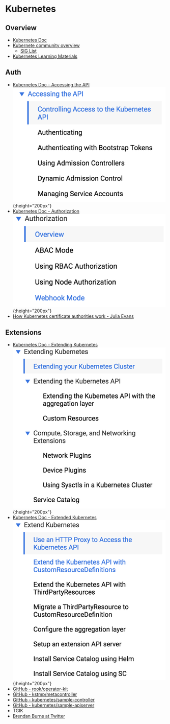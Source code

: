 # Kubernetes

## Overview
- [Kubernetes Doc](https://kubernetes.io/docs)
- [Kubernete community overview](https://goo.gl/qqJ9mq)
    - [SIG List](https://github.com/kubernetes/community/blob/master/sig-list.md)
- [Kubernetes Learning Materials](https://docs.google.com/spreadsheets/d/10NltoF_6y3mBwUzQ4bcQLQfCE1BWSgUDcJXy-Qp2JEU/edit#gid=0)


## Auth
- [Kubernetes Doc - Accessing the API](https://kubernetes.io/docs/admin/accessing-the-api/)  
  ![Accessing the API](img/accessing-the-api.png){:height="200px"}  
- [Kubernetes Doc - Authorization](https://kubernetes.io/docs/admin/authorization/)  
  ![Authorization](img/authorization.png){:height="200px"}
- [How Kubernetes certificate authorities work - Julia Evans](https://jvns.ca/blog/2017/08/05/how-kubernetes-certificates-work/)

## Extensions  
- [Kubernetes Doc - Extending Kubernetes](https://kubernetes.io/docs/concepts/overview/extending/)  
  ![Extending Kuberenetes](img/concept-extensions.png){:height="200px"}  
- [Kubernetes Doc - Extended Kubernetes](https://kubernetes.io/docs/tasks/access-kubernetes-api/http-proxy-access-api/)  
  ![Extended Kubernetes](img/task-extensions.png){:height="200px"}  
- [GitHub - rook/operator-kit](https://github.com/rook/operator-kit)
- [GitHub - kstmp/metacontroller](https://github.com/kstmp/metacontroller)
- [GitHub - kubernetes/sample-controller](https://github.com/kubernetes/sample-controller)
- [GitHub - kubernetes/sample-apiserver](https://github.com/kubernetes/sample-apiserver)
- TGIK
- [Brendan Burns at Twitter](https://twitter.com/brendandburns/status/969686987786637313)
